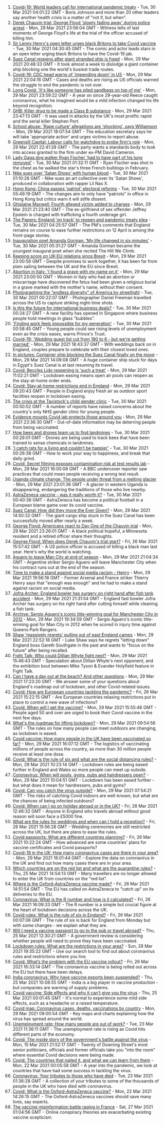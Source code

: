 1. [Covid-19: World leaders call for international pandemic treaty](https://www.bbc.co.uk/news/uk-56572775) - Tue, 30 Mar 2021 04:01:22 GMT - Boris Johnson and more than 20 other leaders say another health crisis is a matter of "not if, but when".
2. [Derek Chauvin trial: George Floyd 'slowly fading away' during police arrest](https://www.bbc.co.uk/news/world-us-canada-56572472) - Mon, 29 Mar 2021 23:56:04 GMT - Witness tells of last moments of George Floyd's life at the trial of the officer accused of killing him.
3. [Sir Lenny Henry's open letter urges black Britons to take Covid vaccine](https://www.bbc.co.uk/news/entertainment-arts-56565995) - Tue, 30 Mar 2021 04:30:45 GMT - The comic and actor leads stars in an open letter urging black Britons to have the Covid-19 jab.
4. [Suez Canal reopens after giant stranded ship is freed](https://www.bbc.co.uk/news/world-middle-east-56567985) - Mon, 29 Mar 2021 20:48:33 GMT - It took almost a week to dislodge a giant container ship blocking one the world's busiest trade routes.
5. [Covid-19: CDC head warns of 'impending doom' in US](https://www.bbc.co.uk/news/world-us-canada-56572452) - Mon, 29 Mar 2021 22:04:16 GMT - Cases and deaths are rising as US officials warned the struggle to end the pandemic is not over.
6. [Long Covid: 'It's like someone has piled sandbags on top of me'](https://www.bbc.co.uk/news/health-56571663) - Mon, 29 Mar 2021 23:59:22 GMT - A year on since 29-year-old Reece caught coronavirus, what he imagined would be a mild infection changed his life beyond recognition.
7. [GHB: Killer drug to be made a Class B substance](https://www.bbc.co.uk/news/uk-56571171) - Mon, 29 Mar 2021 23:47:13 GMT - It was used in attacks by the UK's most prolific rapist and the serial killer Stephen Port.
8. [School abuse: 'Rape culture' allegations are 'shocking', says Williamson](https://www.bbc.co.uk/news/uk-56566442) - Mon, 29 Mar 2021 18:07:54 GMT - The education secretary says he will take 'appropriate action' and urges victims to report abuse.
9. [Greensill Capital: Labour calls for watchdog to probe firm's role](https://www.bbc.co.uk/news/uk-politics-56571872) - Mon, 29 Mar 2021 22:41:28 GMT - The party wants a standards body to look into access granted to the firm under ex-PM David Cameron.
10. [Lady Gaga dog walker Ryan Fischer 'had to have part of his lung removed'](https://www.bbc.co.uk/news/world-us-canada-56572473) - Tue, 30 Mar 2021 01:32:11 GMT - Ryan Fischer was shot in the chest as he walked the star's three French bulldogs in February.
11. [Nike sues over 'Satan Shoes' with human blood](https://www.bbc.co.uk/news/business-56572245) - Tue, 30 Mar 2021 01:10:26 GMT - Nike sues an art collective over its 'Satan Shoes', produced in collaboration with rapper Lil Nas X.
12. [Hong Kong: China passes 'patriot' electoral reforms](https://www.bbc.co.uk/news/world-asia-china-56560829) - Tue, 30 Mar 2021 05:49:19 GMT - The changes aim to only have "patriots" in office in Hong Kong but critics warn it will stifle dissent.
13. [Ghislaine Maxwell: Fourth alleged victim added to charges](https://www.bbc.co.uk/news/world-us-canada-56572294) - Mon, 29 Mar 2021 21:23:40 GMT - The ex-girlfriend of sex offender Jeffrey Epstein is charged with trafficking a fourth underage girl.
14. [The Papers: England 'on track' to reopen and pandemic treaty plea](https://www.bbc.co.uk/news/blogs-the-papers-56572442) - Tue, 30 Mar 2021 04:25:57 GMT - The PM's comments that England remains on course to ease further restrictions on 12 April is among the front-page stories.
15. [Inauguration poet Amanda Gorman: 'My life changed in six minutes'](https://www.bbc.co.uk/news/world-us-canada-56572495) - Tue, 30 Mar 2021 05:31:27 GMT - Amanda Gorman became the youngest inaugural poet when she recited The Hill We Climb.
16. [Keeping score on UK-EU relations since Brexit](https://www.bbc.co.uk/news/uk-politics-56571662) - Mon, 29 Mar 2021 23:00:56 GMT - Despite promises to work together, it has been far from plain sailing between the UK and the EU since Brexit.
17. [Abortion in Italy: 'I found a grave with my name on it'](https://www.bbc.co.uk/news/world-europe-56182957) - Mon, 29 Mar 2021 23:00:50 GMT - Women in Italy who had an abortion or miscarriage have discovered the fetus had been given a religious burial in a grave marked with the mother's name, without their consent.
18. [Photographing the "endless diversity" of America by streetlight](https://www.bbc.co.uk/news/in-pictures-56253450) - Tue, 30 Mar 2021 00:22:07 GMT - Photographer Daniel Freeman travelled across the US to capture striking night-time shots.
19. [Is this the future for international business deals?](https://www.bbc.co.uk/news/business-56544071) - Tue, 30 Mar 2021 00:24:27 GMT - A new facility has opened in Singapore where business people hold meetings in glass "bubbles".
20. ['Finding work feels impossible for my generation'](https://www.bbc.co.uk/news/business-56565635) - Tue, 30 Mar 2021 00:58:45 GMT - Young people could see rising levels of unemployment even as the crisis eases, warns Prince's Trust.
21. [Covid-19: 'Wedding guest list cut from 180 to 6 - but we're getting married'](https://www.bbc.co.uk/news/uk-56563289) - Mon, 29 Mar 2021 18:43:37 GMT - With weddings back on in England, couples prepare to celebrate with their closest loved ones.
22. [In pictures: Container ship blocking the Suez Canal finally on the move](https://www.bbc.co.uk/news/world-middle-east-56516151) - Mon, 29 Mar 2021 14:09:08 GMT - A huge container ship stuck for days in Egypt's Suez Canal is at last resuming its travel.
23. [Covid: Beccles Lido reopening is 'such a treat'](https://www.bbc.co.uk/news/uk-england-suffolk-56562788) - Mon, 29 Mar 2021 11:02:21 GMT - Lockdown easing means open air pools can reopen as the stay-at-home order ends.
24. [Covid: Stay-at-home restrictions end in England](https://www.bbc.co.uk/news/in-pictures-56563119) - Mon, 29 Mar 2021 09:20:43 GMT - People in England enjoy fresh air as outdoor sport facilities reopen in lockdown easing.
25. [The crisis at the Tavistock's child gender clinic](https://www.bbc.co.uk/news/uk-56539466) - Tue, 30 Mar 2021 00:50:52 GMT - A number of reports have raised concerns about the country's only NHS gender clinic for young people.
26. [Evidence mounts Covid jab protects those around you](https://www.bbc.co.uk/news/health-56514470) - Mon, 29 Mar 2021 23:36:30 GMT - Out-of-date information may be deterring people from being vaccinated.
27. [How bees and drones team up to find landmines](https://www.bbc.co.uk/news/business-56344609) - Tue, 30 Mar 2021 00:26:01 GMT - Drones are being used to track bees that have been trained to sense chemicals in landmines.
28. ['I catch rats for a living and couldn’t be happier'](https://www.bbc.co.uk/news/business-56346504) - Tue, 30 Mar 2021 00:26:38 GMT - How to work your way to happiness, and break that daily grind.
29. [Covid: Secret filming exposes contamination risk at test results lab](https://www.bbc.co.uk/news/uk-56556806) - Mon, 29 Mar 2021 16:00:08 GMT - A BBC undercover reporter saw practices that could mean people receiving a wrong test result.
30. [Uganda climate change: The people under threat from a melting glacier](https://www.bbc.co.uk/news/world-africa-56526631) - Mon, 29 Mar 2021 23:01:36 GMT - A glacier in western Uganda is disappearing, endangering the traditions of those who live nearby.
31. [AstraZeneca vaccine - was it really worth it?](https://www.bbc.co.uk/news/business-56570364) - Tue, 30 Mar 2021 00:40:38 GMT - AstraZeneca has become a political football in a European blame game over its covid vaccine.
32. [Suez Canal: How did they move the Ever Given?](https://www.bbc.co.uk/news/56523659) - Mon, 29 Mar 2021 14:50:32 GMT - The giant cargo ship stuck in the Suez Canal has been successfully moved after nearly a week.
33. [George Floyd: Americans react to Day One of the Chauvin trial](https://www.bbc.co.uk/news/world-us-canada-56546081) - Mon, 29 Mar 2021 23:26:01 GMT - A black political hopeful, a Minnesota resident and a retired officer share their thoughts.
34. [George Floyd: When does Derek Chauvin's trial start?](https://www.bbc.co.uk/news/world-us-canada-56270334) - Fri, 26 Mar 2021 15:57:42 GMT - A US police officer is accused of killing a black man last year. Here's why the world is watching.
35. [Aguero to leave Man City at end of season](https://www.bbc.co.uk/sport/football/56571396) - Mon, 29 Mar 2021 21:04:34 GMT - Argentine striker Sergio Aguero will leave Manchester City when his contract runs out at the end of the season.
36. [Time to make a stand against social media racism - Henry](https://www.bbc.co.uk/sport/football/56571395) - Mon, 29 Mar 2021 19:56:18 GMT - Former Arsenal and France striker Thierry Henry says that "enough was enough" and he had to make a stand against racism on social media.
37. [Jofra Archer: England bowler has surgery on right hand after fish tank accident](https://www.bbc.co.uk/sport/cricket/56572438) - Mon, 29 Mar 2021 21:31:54 GMT - England fast bowler Jofra Archer has surgery on his right hand after cutting himself while cleaning a fish tank.
38. [Archive: Sergio Aguero's iconic title-winning goal for Manchester City in 2012](https://www.bbc.co.uk/sport/av/football/56572102) - Mon, 29 Mar 2021 19:34:59 GMT - Sergio Aguero's iconic title-winning goal for Man City in 2012 when he scored in injury time against Queens Park Rangers.
39. [Shaw 'massively regrets' pulling out of past England camps](https://www.bbc.co.uk/sport/football/56572009) - Mon, 29 Mar 2021 22:52:18 GMT - Luke Shaw says he regrets "letting down" England boss Gareth Southgate in the past and wants to "focus on the future" after being recalled.
40. [Fight Talk: Who could Dillian Whyte fight next?](https://www.bbc.co.uk/sport/boxing/56515043) - Mon, 29 Mar 2021 15:46:43 GMT - Speculation about Dillian Whyte's next opponent, and the exhibition bout between Mike Tyson & Evander Holyfield feature in Fight Talk.
41. [Can I have a day out at the beach? And other questions](https://www.bbc.co.uk/news/world-asia-china-51176409) - Mon, 29 Mar 2021 17:23:20 GMT - We answer some of your questions about England's roadmap out of lockdown, and other Covid-related issues.
42. [Covid: How are European countries tackling the pandemic?](https://www.bbc.co.uk/news/explainers-53640249) - Fri, 26 Mar 2021 15:22:15 GMT - Are European countries relaxing restrictions put in place to control a new wave of infections?
43. [Covid: When will I get the vaccine?](https://www.bbc.co.uk/news/health-55045639) - Mon, 29 Mar 2021 15:55:46 GMT - People aged 50 and over are urged to book their Covid vaccine in the next few days.
44. [What's the roadmap for lifting lockdown?](https://www.bbc.co.uk/news/explainers-52530518) - Mon, 29 Mar 2021 09:54:56 GMT - The rules on how many people can meet outdoors are changing, as lockdown is eased.
45. [Covid vaccine: How many people in the UK have been vaccinated so far?](https://www.bbc.co.uk/news/health-55274833) - Mon, 29 Mar 2021 16:07:12 GMT - The logistics of vaccinating millions of people across the country, as more than 30 million people receive at least one dose.
46. [Covid: What is the rule of six and what are the social distancing rules?](https://www.bbc.co.uk/news/uk-51506729) - Mon, 29 Mar 2021 10:23:14 GMT - Lockdown rules are being eased further in England and Wales so more people can meet up outside.
47. [Coronavirus: When will pools, gyms, pubs and hairdressers open?](https://www.bbc.co.uk/news/explainers-53349989) - Mon, 29 Mar 2021 10:04:51 GMT - Lockdown has been eased further - but what does it mean for hairdressers, pubs and gyms?
48. [Covid: Can you catch the virus outside?](https://www.bbc.co.uk/news/explainers-55680305) - Mon, 29 Mar 2021 07:54:21 GMT - The risks of catching Covid indoors are well-known, but what are the chances of being infected outdoors?
49. [Covid: When can I go on holiday abroad or in the UK?](https://www.bbc.co.uk/news/explainers-52646738) - Fri, 26 Mar 2021 12:46:32 GMT - Anyone in England who travels abroad without good reason will soon face a £5000 fine.
50. [What are the rules for weddings and when can I hold a reception?](https://www.bbc.co.uk/news/explainers-52811509) - Fri, 26 Mar 2021 15:56:28 GMT - Wedding ceremonies are still restricted across the UK, but there are plans to ease the rules.
51. [Covid passports: What are different countries planning?](https://www.bbc.co.uk/news/world-europe-56522408) - Fri, 26 Mar 2021 10:22:24 GMT - How advanced are some countries' plans for vaccine certificates and Covid passports?
52. [Covid-19 in the UK: How many coronavirus cases are there in your area?](https://www.bbc.co.uk/news/uk-51768274) - Mon, 29 Mar 2021 16:01:44 GMT - Explore the data on coronavirus in the UK and find out how many cases there are in your area.
53. [Which countries are on the red list and what are the quarantine rules?](https://www.bbc.co.uk/news/explainers-52544307) - Thu, 25 Mar 2021 14:54:13 GMT - Many travellers are no longer allowed to enter the UK from countries on the "red list".
54. [Where is the Oxford-AstraZeneca vaccine made?](https://www.bbc.co.uk/news/56483766) - Fri, 26 Mar 2021 14:51:54 GMT - The EU has called on AstraZeneca to "catch up" on its deliveries to the EU.
55. [Coronavirus: What is the R number and how is it calculated?](https://www.bbc.co.uk/news/health-52473523) - Fri, 26 Mar 2021 16:09:33 GMT - The R number is a simple but crucial figure at the heart of lockdown decisions across the UK.
56. [Covid rules: What is the rule of six in England?](https://www.bbc.co.uk/news/health-56526587) - Fri, 26 Mar 2021 00:07:06 GMT - The rule of six is back for England from Monday but with some changes - we explain what they are.
57. [Will I need a vaccine passport to go to the pub or travel abroad?](https://www.bbc.co.uk/news/explainers-55718553) - Thu, 25 Mar 2021 12:30:21 GMT - A government review is considering whether people will need to prove they have been vaccinated.
58. [Lockdown rules: What are the restrictions in your area?](https://www.bbc.co.uk/news/uk-54373904) - Sun, 28 Mar 2021 19:35:22 GMT - Use our search tool to find out about coronavirus rules and restrictions where you live.
59. [Covid: What’s the problem with the EU vaccine rollout?](https://www.bbc.co.uk/news/explainers-52380823) - Fri, 26 Mar 2021 16:33:14 GMT - The coronavirus vaccine is being rolled out across the EU but there have been delays.
60. [India coronavirus: Why have vaccine exports been suspended?](https://www.bbc.co.uk/news/world-asia-india-55571793) - Thu, 25 Mar 2021 10:08:55 GMT - India is a big player in vaccine production - but companies are warning of supply problems.
61. [Covid vaccine: Side effects and why it can’t give you the virus](https://www.bbc.co.uk/news/health-56437270) - Thu, 25 Mar 2021 00:01:45 GMT - It's normal to experience some mild side effects, such as a headache or a raised temperature.
62. [Covid map: Coronavirus cases, deaths, vaccinations by country](https://www.bbc.co.uk/news/world-51235105) - Mon, 29 Mar 2021 09:00:54 GMT - Key maps and charts explaining how the virus has spread around the world.
63. [Unemployment rate: How many people are out of work?](https://www.bbc.co.uk/news/business-52660591) - Tue, 23 Mar 2021 11:36:11 GMT - The unemployment rate is rising as Covid hits different parts of the economy.
64. [Covid: The inside story of the government's battle against the virus](https://www.bbc.co.uk/news/uk-politics-56361599) - Mon, 15 Mar 2021 21:52:17 GMT - Twenty of Downing Street's most senior politicians, officials and former officials take you "into the room" where essential Covid decisions were being made.
65. [Covid: The countries that nailed it, and what we can learn from them](https://www.bbc.co.uk/news/uk-56455030) - Mon, 22 Mar 2021 00:05:58 GMT - A year into the pandemic, we look at countries that have had some success in tackling the virus.
66. [Coronavirus: Your tributes to those who have died](https://www.bbc.co.uk/news/uk-52676411) - Tue, 23 Mar 2021 01:36:28 GMT - A collection of your tributes to some of the thousands of people in the UK who have died with coronavirus.
67. [Covid: What is the Oxford-AstraZeneca vaccine?](https://www.bbc.co.uk/news/health-55302595) - Mon, 22 Mar 2021 14:26:15 GMT - The Oxford-AstraZeneca vaccines should save many lives, say experts.
68. [The vaccine misinformation battle raging in France](https://www.bbc.co.uk/news/blogs-trending-56526265) - Sat, 27 Mar 2021 01:04:56 GMT - Online conspiracy theories are exacerbating existing vaccine scepticism.
